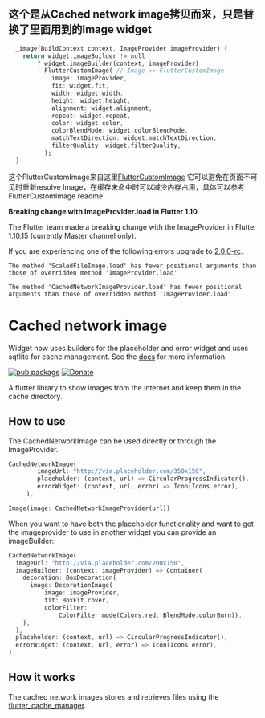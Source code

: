 ## 这个是从Cached network image拷贝而来，只是替换了里面用到的Image widget
```dart
  _image(BuildContext context, ImageProvider imageProvider) {
    return widget.imageBuilder != null
        ? widget.imageBuilder(context, imageProvider)
        : FlutterCustomImage( // Image => FlutterCustomImage
            image: imageProvider,
            fit: widget.fit,
            width: widget.width,
            height: widget.height,
            alignment: widget.alignment,
            repeat: widget.repeat,
            color: widget.color,
            colorBlendMode: widget.colorBlendMode,
            matchTextDirection: widget.matchTextDirection,
            filterQuality: widget.filterQuality,
          );
  }
```
这个FlutterCustomImage来自这里[FlutterCustomImage](https://github.com/fantasy525/flutter_custom_image.git)
它可以避免在页面不可见时重新resolve Image，在缓存未命中时可以减少内存占用，具体可以参考FlutterCustomImage readme

**Breaking change with ImageProvider.load in Flutter 1.10**

The Flutter team made a breaking change with the ImageProvider in Flutter 1.10.15 (currently Master channel only).

If you are experiencing one of the following errors upgrade to [2.0.0-rc](https://pub.dev/packages/cached_network_image/versions/2.0.0-rc).

```
The method 'ScaledFileImage.load' has fewer positional arguments than those of overridden method 'ImageProvider.load'
```
```
The method 'CachedNetworkImageProvider.load' has fewer positional arguments than those of overridden method 'ImageProvider.load'
```


# Cached network image
Widget now uses builders for the placeholder and error widget and uses sqflite for cache management. See the [docs](https://pub.dartlang.org/documentation/cached_network_image/latest/cached_network_image/cached_network_image-library.html) for more information.

[![pub package](https://img.shields.io/pub/v/cached_network_image.svg)](https://pub.dartlang.org/packages/cached_network_image)
[![Donate](https://img.shields.io/badge/Donate-PayPal-green.svg)](https://www.paypal.me/renefloor)

A flutter library to show images from the internet and keep them in the cache directory.

## How to use
The CachedNetworkImage can be used directly or through the ImageProvider.

```dart
CachedNetworkImage(
        imageUrl: "http://via.placeholder.com/350x150",
        placeholder: (context, url) => CircularProgressIndicator(),
        errorWidget: (context, url, error) => Icon(Icons.error),
     ),
 ```


````dart
Image(image: CachedNetworkImageProvider(url))
````

When you want to have both the placeholder functionality and want to get the imageprovider to use in another widget you can provide an imageBuilder:
```dart
CachedNetworkImage(
  imageUrl: "http://via.placeholder.com/200x150",
  imageBuilder: (context, imageProvider) => Container(
    decoration: BoxDecoration(
      image: DecorationImage(
          image: imageProvider,
          fit: BoxFit.cover,
          colorFilter:
              ColorFilter.mode(Colors.red, BlendMode.colorBurn)),
    ),
  ),
  placeholder: (context, url) => CircularProgressIndicator(),
  errorWidget: (context, url, error) => Icon(Icons.error),
),
```

## How it works
The cached network images stores and retrieves files using the [flutter_cache_manager](https://pub.dartlang.org/packages/flutter_cache_manager). 
